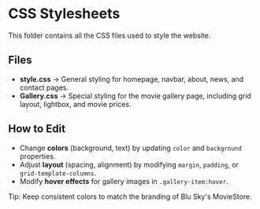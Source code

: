 #  CSS Stylesheets

This folder contains all the CSS files used to style the website.  

## Files
- **style.css** → General styling for homepage, navbar, about, news, and contact pages.  
- **Gallery.css** → Special styling for the movie gallery page, including grid layout, lightbox, and movie prices.  

## How to Edit
- Change **colors** (background, text) by updating `color` and `background` properties.  
- Adjust **layout** (spacing, alignment) by modifying `margin`, `padding`, or `grid-template-columns`.  
- Modify **hover effects** for gallery images in `.gallery-item:hover`.  

 Tip: Keep consistent colors to match the branding of Blu Sky's MovieStore.  
